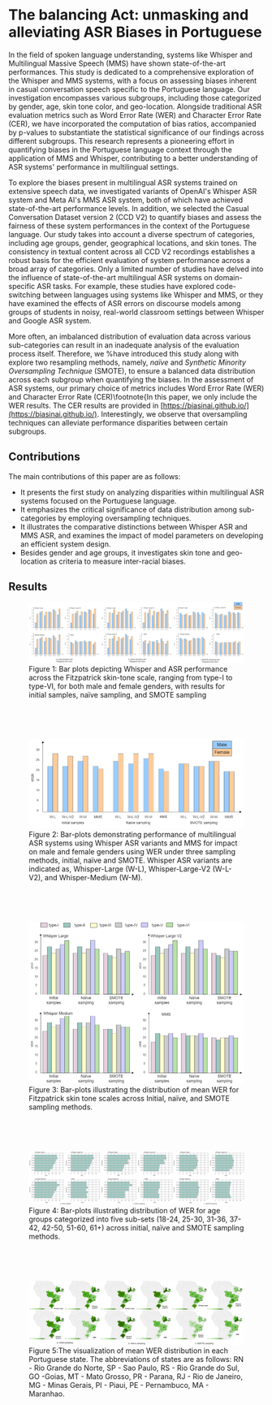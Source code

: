 
# The balancing Act: unmasking and alleviating ASR Biases in Portuguese

In the field of spoken language understanding, systems like Whisper and Multilingual Massive Speech (MMS) have shown state-of-the-art performances. This study is dedicated to a comprehensive exploration of the Whisper and MMS systems, with a focus on assessing biases inherent in casual conversation speech specific to the Portuguese language. Our investigation encompasses various subgroups, including those categorized by gender, age, skin tone color, and geo-location. Alongside traditional ASR evaluation metrics such as Word Error Rate (WER) and Character Error Rate (CER), we have incorporated the computation of bias ratios, accompanied by p-values to substantiate the statistical significance of our findings across different subgroups. This research represents a pioneering effort in quantifying biases in the Portuguese language context through the application of MMS and Whisper, contributing to a better understanding of ASR systems' performance in multilingual settings.

To explore the biases present in multilingual ASR systems trained on extensive speech data, we investigated variants of OpenAI's Whisper ASR system and Meta AI's MMS ASR system, both of which have achieved state-of-the-art performance levels. In addition, we selected the Casual Conversation Dataset version 2 (CCD V2) to quantify biases and assess the fairness of these system performances in the context of the Portuguese language. Our study takes into account a diverse spectrum of categories, including age groups, gender, geographical locations, and skin tones. The consistency in textual content across all CCD V2 recordings establishes a robust basis for the efficient evaluation of system performance across a broad array of categories. Only a limited number of studies have delved into the influence of state-of-the-art multilingual ASR systems on domain-specific ASR tasks. For example, these studies have explored code-switching between languages using systems like Whisper and MMS, or they have examined the effects of ASR errors on discourse models among groups of students in noisy, real-world classroom settings between Whisper and Google ASR system.

More often, an imbalanced distribution of evaluation data across various sub-categories can result in an inadequate analysis of the evaluation process itself. Therefore, we %have introduced this study along with 
explore two resampling methods, namely, _naïve_ and _Synthetic Minority Oversampling Technique_ (SMOTE), to ensure a balanced data distribution across each subgroup when quantifying the biases. In the assessment of ASR systems, our primary choice of metrics includes Word Error Rate (WER) and Character Error Rate (CER)\footnote{In this paper, we only include the WER results. The CER results are provided in [https://biasinai.github.io/](https://biasinai.github.io/). Interestingly, we observe that oversampling techniques can alleviate performance disparities between certain subgroups.

## Contributions

The main contributions of this paper are as follows: 

- It presents the first study on analyzing disparities within multilingual ASR systems focused on the Portuguese language.
- It emphasizes the critical significance of data distribution among sub-categories by employing oversampling techniques.
- It illustrates the comparative distinctions between Whisper ASR and MMS ASR, and examines the impact of model parameters on developing an efficient system design.
- Besides gender and age groups, it investigates skin tone and geo-location as criteria to measure inter-racial biases.

## Results


<figure>
    <img src="assets/Gender_Skin_Tone.jpg"
         alt="">
    <figcaption>Figure 1: Bar plots depicting Whisper and ASR performance across the Fitzpatrick skin-tone scale, ranging from
type-I to type-VI, for both male and female genders, with results for initial samples, naïve sampling, and SMOTE
sampling</figcaption>
</figure>
<br><br><br>

<figure>
    <img src="assets/Gender_all_Port.jpg"
         alt="">
    <figcaption>Figure 2: Bar-plots demonstrating performance of multilingual ASR systems using Whisper ASR variants and MMS for impact on male and female genders using WER under three sampling methods, initial, naïve and SMOTE. Whisper ASR variants are indicated as, Whisper-Large (W-L), Whisper-Large-V2 (W-L-V2), and Whisper-Medium (W-M).</figcaption>
</figure>

<br><br><br>

<figure>
    <img src="assets/Skin_tone_all_port.jpg"
         alt="">
    <figcaption>Figure 3: Bar-plots illustrating the distribution of mean WER for Fitzpatrick skin tone scales across Initial, naïve, and SMOTE sampling methods.</figcaption>
</figure>


<br><br><br>

<figure>
    <img src="assets/Age_all.jpg"
         alt="">
    <figcaption>Figure 4: Bar-plots illustrating distribution of WER for age groups categorized into five sub-sets (18-24, 25-30, 31-36,  37-42, 42-50, 51-60, 61+) across initial, naïve and SMOTE sampling methods.</figcaption>
</figure>


<br><br><br>

<figure>
    <img src="assets/Geo_location_all.jpg"
         alt="">
    <figcaption>Figure 5:The visualization of mean WER distribution in each Portuguese state. The abbreviations of states are as follows: RN - Rio Grande do Norte, SP - Sao Paulo, RS - Rio Grande do Sul, GO -Goias, MT - Mato Grosso, PR - Parana, RJ - Rio de Janeiro, MG - Minas Gerais, PI - Piaui, PE - Pernambuco, MA - Maranhao.</figcaption>
</figure>
